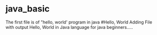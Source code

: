 # java_basic
The first file is of "hello, world' program in java
#Hello, World
Adding File with output Hello, World in Java language for java beginners.....
